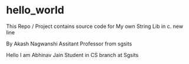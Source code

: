 # hello_world
This Repo / Project contains source code for 
My own String Lib in c.
new line

By Akash Nagwanshi
 Assitant Professor
 from sgsits 

 Hello 
 I am Abhinav Jain
 Student in CS branch at Sgsits